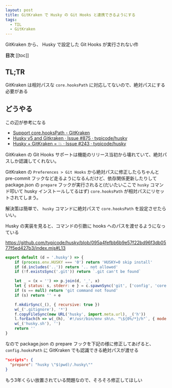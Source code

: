 ```yaml
---
layout: post
title: GitKraken で Husky の Git Hooks と連携できるようにする
tags:
  - TIL
  - GitKraken
---
```


GitKraken から、 Husky で設定した Git Hooks が実行されない件

**目次**
[[toc]]

## TL;TR

GitKraken は相対パスな `core.hooksPath` に対応してないので、絶対パスにする必要がある

## どうやる

この辺が参考になる

- [Support core.hooksPath - GitKraken](https://feedback.gitkraken.com/suggestions/191601/support-corehookspath)
- [Husky v5 and Gitkraken · Issue #875 · typicode/husky](https://github.com/typicode/husky/issues/875)
- [Husky + GitKraken = 💥 · Issue #243 · typicode/husky](https://github.com/typicode/husky/issues/243)

GitKraken の Git Hooks サポートは機能のリリース当初から壊れていて、絶対パスしか認識してくれない。

GitKraken の `Preferences > Git Hooks` から絶対パスに修正したらちゃんと pre-commit フックなど走るようになるんだけど、依存関係更新したりして package.json の `prepare` フックが実行されると(だいたいここで `husky` コマンド叩いて husky インストールしてるはず) `core.hooksPath` が相対パスにリセットされてしまう。

解決策は簡単で、 `husky` コマンドに絶対パスで `core.hooksPath` を設定させたらいい。

Husky の実装を見ると、コマンドの引数に hooks へのパスを渡せるようになっている

https://github.com/typicode/husky/blob/095a4fefbb6b9e57f22bd96f3db0577f5ed427b3/index.mjs#L13

```js
export default (d = '.husky') => {
	if (process.env.HUSKY === '0') return 'HUSKY=0 skip install'
	if (d.includes('..')) return '.. not allowed'
	if (!f.existsSync('.git')) return `.git can't be found`

	let _ = (x = '') => p.join(d, '_', x)
	let { status: s, stderr: e } = c.spawnSync('git', ['config', 'core.hooksPath', `${d}/_`])
	if (s == null) return 'git command not found'
	if (s) return '' + e

	f.mkdirSync(_(), { recursive: true })
	w(_('.gitignore'), '*')
	f.copyFileSync(new URL('husky', import.meta.url), _('h'))
	l.forEach(h => w(_(h), `#!/usr/bin/env sh\n. "\${0%/*}/h"`, { mode: 0o755 }))
	w(_('husky.sh'), '')
	return ''
}
```

なので package.json の prepare フックを下記の様に修正してあげると、 `config.hooksPath` に GitKraken でも認識できる絶対パスが渡せる

```json
"scripts": {
  "prepare": "husky \"$(pwd)/.husky\""
}
```

もう3年くらい放置されている問題なので、そろそろ修正してほしい
